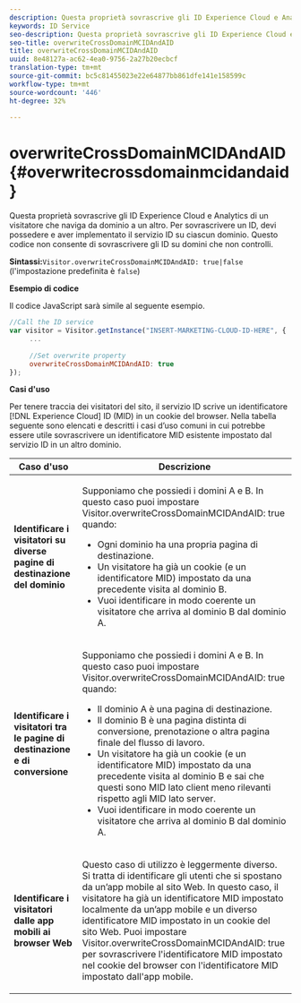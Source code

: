 ```yaml
---
description: Questa proprietà sovrascrive gli ID Experience Cloud e Analytics di un visitatore che naviga da dominio a un altro. Per sovrascrivere un ID, devi possedere e aver implementato il servizio ID su ciascun dominio. Questo codice non consente di sovrascrivere gli ID su domini che non controlli.
keywords: ID Service
seo-description: Questa proprietà sovrascrive gli ID Experience Cloud e Analytics di un visitatore che naviga da dominio a un altro. Per sovrascrivere un ID, devi possedere e aver implementato il servizio ID su ciascun dominio. Questo codice non consente di sovrascrivere gli ID su domini che non controlli.
seo-title: overwriteCrossDomainMCIDAndAID
title: overwriteCrossDomainMCIDAndAID
uuid: 8e48127a-ac62-4ea0-9756-2a27b20ecbcf
translation-type: tm+mt
source-git-commit: bc5c81455023e22e64877bb861dfe141e158599c
workflow-type: tm+mt
source-wordcount: '446'
ht-degree: 32%

---
```



# overwriteCrossDomainMCIDAndAID{#overwritecrossdomainmcidandaid}

Questa proprietà sovrascrive gli ID Experience Cloud e Analytics di un visitatore che naviga da dominio a un altro. Per sovrascrivere un ID, devi possedere e aver implementato il servizio ID su ciascun dominio. Questo codice non consente di sovrascrivere gli ID su domini che non controlli.

**Sintassi:**`Visitor.overwriteCrossDomainMCIDAndAID: true|false` (l&#39;impostazione predefinita è `false`)

**Esempio di codice**

Il codice JavaScript sarà simile al seguente esempio.

```js
//Call the ID service 
var visitor = Visitor.getInstance("INSERT-MARKETING-CLOUD-ID-HERE", { 
     ... 
 
     //Set overwrite property 
     overwriteCrossDomainMCIDAndAID: true 
}); 
```

**Casi d&#39;uso**

Per tenere traccia dei visitatori del sito, il servizio ID scrive un identificatore [!DNL Experience Cloud] ID (MID) in un cookie del browser. Nella tabella seguente sono elencati e descritti i casi d’uso comuni in cui potrebbe essere utile sovrascrivere un identificatore MID esistente impostato dal servizio ID in un altro dominio.

<table id="table_FC1AF6551D6646E0BF1C4FB7C1316EBB"> 
 <thead> 
  <tr> 
   <th colname="col1" class="entry"> Caso d'uso </th> 
   <th colname="col2" class="entry"> Descrizione </th> 
  </tr> 
 </thead>
 <tbody> 
  <tr> 
   <td colname="col1"> <p> <b>Identificare i visitatori su diverse pagine di destinazione del dominio</b> </p> </td> 
   <td colname="col2"> <p>Supponiamo che possiedi i domini A e B. In questo caso puoi impostare <span class="codeph">Visitor.overwriteCrossDomainMCIDAndAID: true</span> quando: </p> <p> 
     <ul id="ul_FB4704BFE7134F1688E34BF1A36627B7"> 
      <li id="li_FF71FD1FB9DD4702B675A140FAD2B481">Ogni dominio ha una propria pagina di destinazione. </li> 
      <li id="li_78F75469D32D473B93148B46D35E67F1">Un visitatore ha già un cookie (e un identificatore MID) impostato da una precedente visita al dominio B. </li> 
      <li id="li_305CE5138EEB43D3BF9CE38D1E7FFA04">Vuoi identificare in modo coerente un visitatore che arriva al dominio B dal dominio A. </li> 
     </ul> </p> </td> 
  </tr> 
  <tr> 
   <td colname="col1"> <p> <b>Identificare i visitatori tra le pagine di destinazione e di conversione</b> </p> </td> 
   <td colname="col2"> <p>Supponiamo che possiedi i domini A e B. In questo caso puoi impostare <span class="codeph">Visitor.overwriteCrossDomainMCIDAndAID: true</span> quando: </p> 
    <ul id="ul_7BEBFD523A2F47AFB6963536E43692D0"> 
     <li id="li_71586080489340E2A6C0B263F231E3DE">Il dominio A è una pagina di destinazione. </li> 
     <li id="li_4E3D3CB380EE4F1BAC4CD752194AE8DE">Il dominio B è una pagina distinta di conversione, prenotazione o altra pagina finale del flusso di lavoro. </li> 
     <li id="li_FB393B16CFAC4D2D9B2328EBA4573C1A">Un visitatore ha già un cookie (e un identificatore MID) impostato da una precedente visita al dominio B e sai che questi sono MID lato client meno rilevanti rispetto agli MID lato server. </li> 
     <li id="li_36FC138530A4476A995C0F9FD73C41DE">Vuoi identificare in modo coerente un visitatore che arriva al dominio B dal dominio A. </li> 
    </ul> </td> 
  </tr> 
  <tr> 
   <td colname="col1"> <p> <b>Identificare i visitatori dalle app mobili ai browser Web</b> </p> </td> 
   <td colname="col2"> <p>Questo caso di utilizzo è leggermente diverso. Si tratta di identificare gli utenti che si spostano da un’app mobile al sito Web. In questo caso, il visitatore ha già un identificatore MID impostato localmente da un’app mobile e un diverso identificatore MID impostato in un cookie del sito Web. Puoi impostare <span class="codeph">Visitor.overwriteCrossDomainMCIDAndAID: true</span> per sovrascrivere l'identificatore MID impostato nel cookie del browser con l'identificatore MID impostato dall'app mobile. </p> </td> 
  </tr> 
 </tbody> 
</table>

